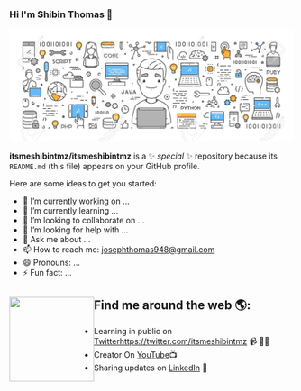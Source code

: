 ### Hi I'm Shibin Thomas 👋

<img src=https://github.com/itsmeshibintmz/itsmeshibintmz/blob/main/Programming%20Banner.jpg alt="banner that says Shibin Thomas - Tech Enthusiastic, content creator and evolving alongside a cartoon illustration of Monica">

**itsmeshibintmz/itsmeshibintmz** is a ✨ _special_ ✨ repository because its `README.md` (this file) appears on your GitHub profile.

Here are some ideas to get you started:

- 🔭 I’m currently working on ...
- 🌱 I’m currently learning ...
- 👯 I’m looking to collaborate on ...
- 🤔 I’m looking for help with ...
- 💬 Ask me about ...
- 📫 How to reach me: josephthomas948@gmail.com
- 😄 Pronouns: ...
- ⚡ Fun fact: ...


## Find me around the web 🌎: <a href="https://github.com/sponsors/M0nica"><img align="left" width="150" height="150" src="https://github.com/M0nica/M0nica/blob/main/octomonica/m0nica-octocat-rotating.gif?raw=true"></a>
- Learning in public on <a href="https://twitter.com/itsmeshibintmz">Twitterhttps://twitter.com/itsmeshibintmz</a> 📹 ✍🏾
- Creator On <a href="https://codepen.io/m0nica"> YouTube</a>📺
- Sharing updates on <a href="https://www.linkedin.com/in/shibin-thomas-343615206/">LinkedIn</a> 💼
